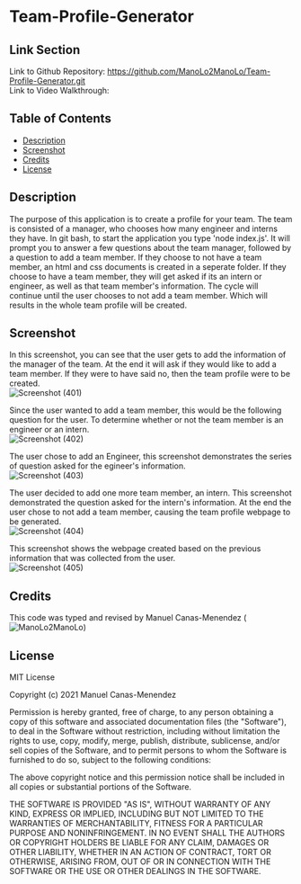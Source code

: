 # Team-Profile-Generator

## Link Section
Link to Github Repository: https://github.com/ManoLo2ManoLo/Team-Profile-Generator.git <br />
Link to Video Walkthrough:

## Table of Contents
* [Description](#description)
* [Screenshot](#screenshot)
* [Credits](#credits)
* [License](#license)

## Description
The purpose of this application is to create a profile for your team. The team is consisted of a manager, who chooses how many engineer and interns they have. In git bash, to start the application you type 'node index.js'. It will prompt you to answer a few questions about the team manager, followed by a question to add a team member. If they choose to not have a team member, an html and css documents is created in a seperate folder. If they choose to have a team member, they will get asked if its an intern or engineer, as well as that team member's information. The cycle will continue until the user chooses to not add a team member. Which will results in the whole team profile will be created.

## Screenshot
In this screenshot, you can see that the user gets to add the information of the manager of the team. At the end it will ask if they would like to add a team member. If they were to have said no, then the team profile were to be created. <br />
![Screenshot (401)](https://user-images.githubusercontent.com/88364269/139925473-dc2e5f7a-91ec-4151-b7b5-0334b0413f18.png)

Since the user wanted to add a team member, this would be the following question for the user. To determine whether or not the team member is an engineer or an intern. <br />
![Screenshot (402)](https://user-images.githubusercontent.com/88364269/139925478-488792a3-39eb-4eaf-9966-fb57d4919092.png)

The user chose to add an Engineer, this screenshot demonstrates the series of question asked for the egineer's information. <br />
![Screenshot (403)](https://user-images.githubusercontent.com/88364269/139925484-0e8387c9-f0d9-4241-8620-2dcb3f68f48e.png)

The user decided to add one more team member, an intern. This screenshot demonstrated the question asked for the intern's information. At the end the user chose to not add a team member, causing the team profile webpage to be generated. <br />
![Screenshot (404)](https://user-images.githubusercontent.com/88364269/139925491-d8b009f9-de56-495c-9d14-735c1231f451.png)

This screenshot shows the webpage created based on the previous information that was collected from the user. <br />
![Screenshot (405)](https://user-images.githubusercontent.com/88364269/139925497-8cf067bf-a70e-4c52-904d-5aeee9b66d3a.png)


## Credits
This code was typed and revised by Manuel Canas-Menendez (![ManoLo2ManoLo](http://www.github.com/ManoLo2ManoLo))

## License
MIT License

Copyright (c) 2021 Manuel Canas-Menendez

Permission is hereby granted, free of charge, to any person obtaining a copy
of this software and associated documentation files (the "Software"), to deal
in the Software without restriction, including without limitation the rights
to use, copy, modify, merge, publish, distribute, sublicense, and/or sell
copies of the Software, and to permit persons to whom the Software is
furnished to do so, subject to the following conditions:

The above copyright notice and this permission notice shall be included in all
copies or substantial portions of the Software.

THE SOFTWARE IS PROVIDED "AS IS", WITHOUT WARRANTY OF ANY KIND, EXPRESS OR
IMPLIED, INCLUDING BUT NOT LIMITED TO THE WARRANTIES OF MERCHANTABILITY,
FITNESS FOR A PARTICULAR PURPOSE AND NONINFRINGEMENT. IN NO EVENT SHALL THE
AUTHORS OR COPYRIGHT HOLDERS BE LIABLE FOR ANY CLAIM, DAMAGES OR OTHER
LIABILITY, WHETHER IN AN ACTION OF CONTRACT, TORT OR OTHERWISE, ARISING FROM,
OUT OF OR IN CONNECTION WITH THE SOFTWARE OR THE USE OR OTHER DEALINGS IN THE
SOFTWARE.